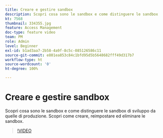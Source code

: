 ```yaml
---
title: Creare e gestire sandbox
description: Scopri cosa sono le sandbox e come distinguere le sandbox di sviluppo da quelle di produzione. Scopri come creare, reimpostare ed eliminare le sandbox.
kt: 7568
thumbnail: 334355.jpg
feature: Access Management
doc-type: feature video
team: PM
role: Admin
level: Beginner
exl-id: b1ad3aa7-2b58-4a9f-8c5c-085126586c11
source-git-commit: e801ea853c84c1bfd95d5b5648682fff49d317b7
workflow-type: ht
source-wordcount: '0'
ht-degree: 100%

---
```


# Creare e gestire sandbox

Scopri cosa sono le sandbox e come distinguere le sandbox di sviluppo da quelle di produzione. Scopri come creare, reimpostare ed eliminare le sandbox.

>[!VIDEO](https://video.tv.adobe.com/v/334355?quality=12&learn=on)
